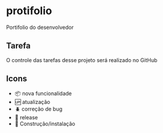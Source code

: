 # protifolio

Portifolio do desenvolvedor

## Tarefa

O controle das tarefas desse projeto será realizado no GitHub

## Icons

- :package: nova funcionalidade
- :up: atualização
- :beetle: correção de bug
- :checkered_flag: release
- :construction_worker: Construção/instalação

